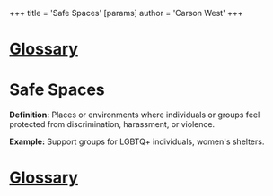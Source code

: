 +++
 title = 'Safe Spaces'
[params]
	author = 'Carson West'
+++
# [Glossary](./../glossary/)

# Safe Spaces

**Definition:** Places or environments where individuals or groups feel protected from discrimination, harassment, or violence.

**Example:**  Support groups for LGBTQ+ individuals, women's shelters.

# [Glossary](./../glossary/)